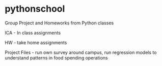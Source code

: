 # pythonschool
Group Project and Homeworks from Python classes

ICA - In class assignments

HW - take home assignments


Project Files - run own survey around campus, run regression models to understand patterns in food spending operations

